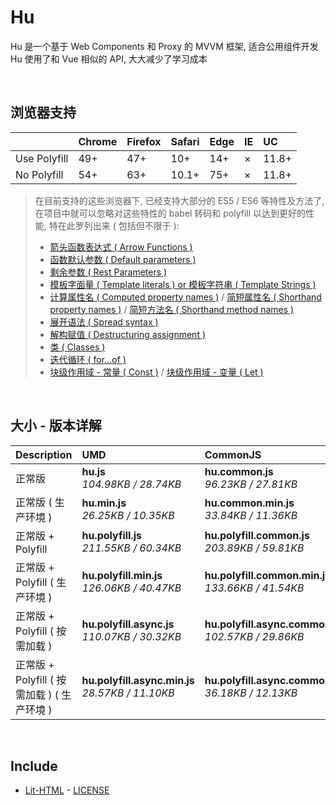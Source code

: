 # Hu
Hu 是一个基于 Web Components 和 Proxy 的 MVVM 框架, 适合公用组件开发<br>
Hu 使用了和 Vue 相似的 API, 大大减少了学习成本

<br>

## 浏览器支持

|              | Chrome | Firefox | Safari | Edge | IE | UC    |
| :-           | :-     | :-      | :-     | :-   | :- | :-    |
| Use Polyfill | 49+    | 47+     | 10+    | 14+  | ×  | 11.8+ |
| No Polyfill  | 54+    | 63+     | 10.1+  | 75+  | ×  | 11.8+ |

> 在目前支持的这些浏览器下, 已经支持大部分的 ES5 / ES6 等特性及方法了,<br>
> 在项目中就可以忽略对这些特性的 babel 转码和 polyfill 以达到更好的性能, 特在此罗列出来 ( 包括但不限于 ): <br>
  > - [箭头函数表达式 ( Arrow Functions )](https://developer.mozilla.org/zh-CN/docs/Web/JavaScript/Reference/Functions/Arrow_functions)
  > - [函数默认参数 ( Default parameters )](https://developer.mozilla.org/zh-CN/docs/Web/JavaScript/Reference/Functions/Default_parameters)
  > - [剩余参数 ( Rest Parameters )](https://developer.mozilla.org/zh-CN/docs/Web/JavaScript/Reference/Functions/Rest_parameters)
  > - [模板字面量 ( Template literals ) or 模板字符串 ( Template Strings )](https://developer.mozilla.org/zh-CN/docs/Web/JavaScript/Reference/template_strings)
  > - [计算属性名 ( Computed property names )](https://developer.mozilla.org/zh-CN/docs/Web/JavaScript/Reference/Operators/Object_initializer#计算属性名) / [简短属性名 ( Shorthand property names )](https://developer.mozilla.org/zh-CN/docs/Web/JavaScript/Reference/Operators/Object_initializer#属性定义) / [简短方法名 ( Shorthand method names )](https://developer.mozilla.org/zh-CN/docs/Web/JavaScript/Reference/Operators/Object_initializer#方法定义)
  > - [展开语法 ( Spread syntax )](https://developer.mozilla.org/zh-CN/docs/Web/JavaScript/Reference/Operators/Spread_syntax)
  > - [解构赋值 ( Destructuring assignment )](https://developer.mozilla.org/zh-CN/docs/Web/JavaScript/Reference/Operators/Destructuring_assignment)
  > - [类 ( Classes )](https://developer.mozilla.org/zh-CN/docs/Web/JavaScript/Reference/Classes)
  > - [迭代循环 ( for...of )](https://developer.mozilla.org/zh-CN/docs/Web/JavaScript/Reference/Statements/for...of)
  > - [块级作用域 - 常量 ( Const )](https://developer.mozilla.org/zh-CN/docs/Web/JavaScript/Reference/Statements/const) / [块级作用域 - 变量 ( Let )](https://developer.mozilla.org/zh-CN/docs/Web/JavaScript/Reference/Statements/let)

<br>

## 大小 - 版本详解
| Description | UMD | CommonJS | ES Module |
| :- | :- | :- | :- |
| 正常版 | **hu.js**<br>*104.98KB / 28.74KB* | **hu.common.js**<br>*96.23KB / 27.81KB* | **hu.esm.js**<br>*96.21KB / 27.80KB* |
| 正常版 ( 生产环境 ) | **hu.min.js**<br>*26.25KB / 10.35KB* | **hu.common.min.js**<br>*33.84KB / 11.36KB* | **hu.esm.min.js**<br>*26.08KB / 10.28KB* |
| 正常版 + Polyfill | **hu.polyfill.js**<br>*211.55KB / 60.34KB* | **hu.polyfill.common.js**<br>*203.89KB / 59.81KB* | **hu.polyfill.esm.js**<br>*203.88KB / 59.79KB* |
| 正常版 + Polyfill ( 生产环境 ) | **hu.polyfill.min.js**<br>*126.06KB / 40.47KB* | **hu.polyfill.common.min.js**<br>*133.66KB / 41.54KB* | **hu.polyfill.esm.min.js**<br>*125.89KB / 40.40KB* |
| 正常版 + Polyfill ( 按需加载 ) | **hu.polyfill.async.js**<br>*110.07KB / 30.32KB* | **hu.polyfill.async.common.js**<br>*102.57KB / 29.86KB* | **hu.polyfill.async.esm.js**<br>*102.55KB / 29.84KB* |
| 正常版 + Polyfill ( 按需加载 ) ( 生产环境 ) | **hu.polyfill.async.min.js**<br>*28.57KB / 11.10KB* | **hu.polyfill.async.common.min.js**<br>*36.18KB / 12.13KB* | **hu.polyfill.async.esm.min.js**<br>*28.40KB / 11.03KB* |

<br>

## Include
  - [Lit-HTML](https://github.com/Polymer/lit-html) \- [LICENSE](https://github.com/Polymer/lit-html/blob/master/LICENSE)